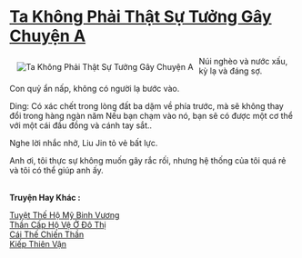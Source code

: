 <a href="https://truyentiki.com/ta-khong-phai-that-su-tuong-gay-chuyen-a.33714/" title="Ta Không Phải Thật Sự Tưởng Gây Chuyện A"><h1>Ta Không Phải Thật Sự Tưởng Gây Chuyện A</h1></a><div style="display:table"><img align="right" style="float: left; padding: 10px;" src="https://truyentiki.com/a/img/str/src/33714.jpg" alt="Ta Không Phải Thật Sự Tưởng Gây Chuyện A">Núi nghèo và nước xấu, kỳ lạ và đáng sợ. <p></p> Con quỷ ẩn nấp, không có người lạ bước vào. <p></p> Ding: Có xác chết trong lòng đất ba dặm về phía trước, mà sẽ không thay đổi trong hàng ngàn năm Nếu bạn chạm vào nó, bạn sẽ có được một cơ thể với một cái đầu đồng và cánh tay sắt.. <p></p> Nghe lời nhắc nhở, Liu Jin tỏ vẻ bất lực. <p></p> Anh ơi, tôi thực sự không muốn gây rắc rối, nhưng hệ thống của tôi quá rẻ và tôi có thể giúp anh ấy.</div><p><br><b>Truyện Hay Khác :</b></p><a href="https://truyentiki.com/tuyet-the-ho-my-binh-vuong.33713/" alt="Tuyệt Thế Hộ Mỹ Binh Vương">Tuyệt Thế Hộ Mỹ Binh Vương</a><br/><a href="https://github.com/nownovels/top500/tree/master/truyenhay/33569/" alt="Thần Cấp Hộ Vệ Ở Đô Thị">Thần Cấp Hộ Vệ Ở Đô Thị</a><br/><a href="https://github.com/nownovels/top500/tree/master/truyenhay/33725/" alt="Cái Thế Chiến Thần">Cái Thế Chiến Thần</a><br/><a href="https://truyentiki.wordpress.com/2020/06/08/kiep-thien-van/" alt="Kiếp Thiên Vận">Kiếp Thiên Vận</a><br/>